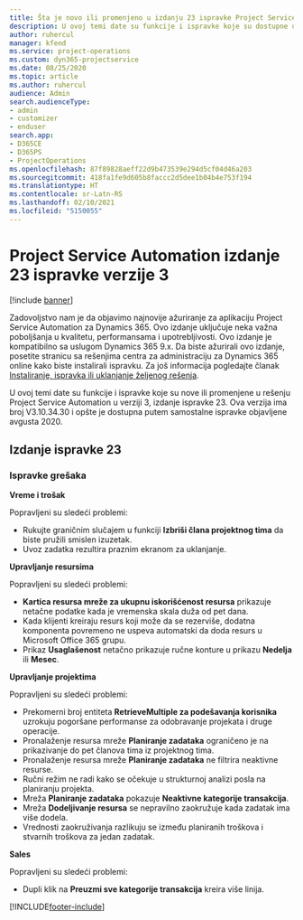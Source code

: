 ```yaml
---
title: Šta je novo ili promenjeno u izdanju 23 ispravke Project Service Automation verzije 3
description: U ovoj temi date su funkcije i ispravke koje su dostupne u izdanju 23 ispravke za Project Service Automation verzije 3.
author: ruhercul
manager: kfend
ms.service: project-operations
ms.custom: dyn365-projectservice
ms.date: 08/25/2020
ms.topic: article
ms.author: ruhercul
audience: Admin
search.audienceType:
- admin
- customizer
- enduser
search.app:
- D365CE
- D365PS
- ProjectOperations
ms.openlocfilehash: 87f89828aeff22d9b473539e294d5cf04d46a203
ms.sourcegitcommit: 418fa1fe9d605b8faccc2d5dee1b04b4e753f194
ms.translationtype: HT
ms.contentlocale: sr-Latn-RS
ms.lasthandoff: 02/10/2021
ms.locfileid: "5150055"
---
```

# <a name="project-service-automation-update-release-23-v3"></a>Project Service Automation izdanje 23 ispravke verzije 3

[!include [banner](../includes/psa-now-project-operations.md)]

Zadovoljstvo nam je da objavimo najnovije ažuriranje za aplikaciju Project Service Automation za Dynamics 365. Ovo izdanje uključuje neka važna poboljšanja u kvalitetu, performansama i upotrebljivosti. Ovo izdanje je kompatibilno sa uslugom Dynamics 365 9.x. Da biste ažurirali ovo izdanje, posetite stranicu sa rešenjima centra za administraciju za Dynamics 365 online kako biste instalirali ispravku. Za još informacija pogledajte članak [Instaliranje, ispravka ili uklanjanje željenog rešenja](https://docs.microsoft.com/power-platform/admin/install-remove-preferred-solution).

U ovoj temi date su funkcije i ispravke koje su nove ili promenjene u rešenju Project Service Automation u verziji 3, izdanje ispravke 23. Ova verzija ima broj V3.10.34.30 i opšte je dostupna putem samostalne ispravke objavljene avgusta 2020.

## <a name="update-release-23"></a>Izdanje ispravke 23

### <a name="bug-fixes"></a>Ispravke grešaka

**Vreme i trošak**

Popravljeni su sledeći problemi:
- Rukujte graničnim slučajem u funkciji **Izbriši člana projektnog tima** da biste pružili smislen izuzetak.
- Uvoz zadatka rezultira praznim ekranom za uklanjanje.

**Upravljanje resursima**

Popravljeni su sledeći problemi:

- **Kartica resursa mreže za ukupnu iskorišćenost resursa** prikazuje netačne podatke kada je vremenska skala duža od pet dana.
- Kada klijenti kreiraju resurs koji može da se rezerviše, dodatna komponenta povremeno ne uspeva automatski da doda resurs u Microsoft Office 365 grupu.
- Prikaz **Usaglašenost** netačno prikazuje ručne konture u prikazu **Nedelja** ili **Mesec**.

**Upravljanje projektima**

Popravljeni su sledeći problemi:

- Prekomerni broj entiteta **RetrieveMultiple za podešavanja korisnika** uzrokuju pogoršane performanse za odobravanje projekata i druge operacije.
- Pronalaženje resursa mreže **Planiranje zadataka** ograničeno je na prikazivanje do pet članova tima iz projektnog tima. 
- Pronalaženje resursa mreže **Planiranje zadataka** ne filtrira neaktivne resurse.
- Ručni režim ne radi kako se očekuje u strukturnoj analizi posla na planiranju projekta.
- Mreža **Planiranje zadataka** pokazuje **Neaktivne kategorije transakcija**.
- Mreža **Dodeljivanje resursa** se nepravilno zaokružuje kada zadatak ima više dodela.
- Vrednosti zaokruživanja razlikuju se između planiranih troškova i stvarnih troškova za jedan zadatak.

**Sales**

Popravljeni su sledeći problemi:

- Dupli klik na **Preuzmi sve kategorije transakcija** kreira više linija.


[!INCLUDE[footer-include](../includes/footer-banner.md)]